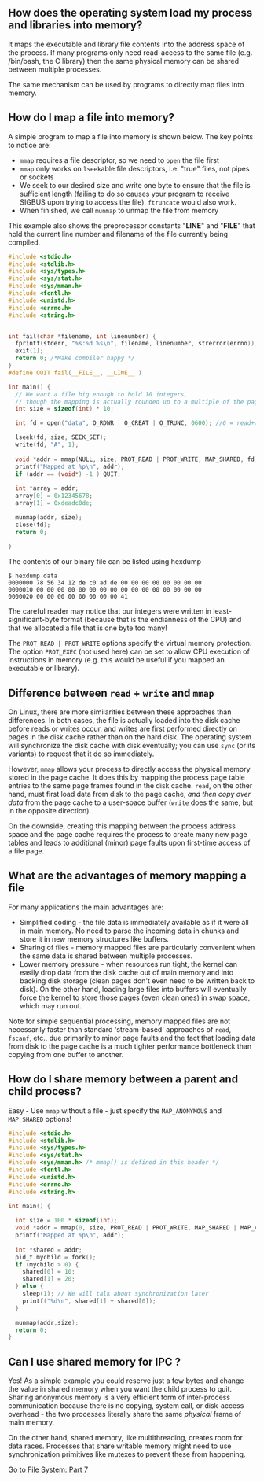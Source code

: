 ## How does the operating system load my process and libraries into memory?
It maps the executable and library file contents into the address space of the process.
If many programs only need read-access to the same file (e.g. /bin/bash, the C library) then the same physical memory can be shared between multiple processes.

The same mechanism can be used by programs to directly map files into memory.

## How do I map a file into memory?
A simple program to map a file into memory is shown below. The key points to notice are:
* `mmap` requires a file descriptor, so we need to `open` the file first
* `mmap` only works on `lseek`able file descriptors, i.e. "true" files, not pipes or sockets
* We seek to our desired size and write one byte to ensure that the file is sufficient length (failing to do so causes your program to receive SIGBUS upon trying to access the file). `ftruncate` would also work.
* When finished, we call `munmap` to unmap the file from memory

This example also shows the preprocessor constants "__LINE__" and "__FILE__" that hold the current line number and filename of the file currently being compiled.
```C
#include <stdio.h>
#include <stdlib.h>
#include <sys/types.h>
#include <sys/stat.h>
#include <sys/mman.h>
#include <fcntl.h>
#include <unistd.h>
#include <errno.h>
#include <string.h>


int fail(char *filename, int linenumber) { 
  fprintf(stderr, "%s:%d %s\n", filename, linenumber, strerror(errno)); 
  exit(1);
  return 0; /*Make compiler happy */
}
#define QUIT fail(__FILE__, __LINE__ )

int main() {
  // We want a file big enough to hold 10 integers, 
  // though the mapping is actually rounded up to a multiple of the page size (4kB on x86 Linux)
  int size = sizeof(int) * 10;

  int fd = open("data", O_RDWR | O_CREAT | O_TRUNC, 0600); //6 = read+write for me!

  lseek(fd, size, SEEK_SET);
  write(fd, "A", 1);
  
  void *addr = mmap(NULL, size, PROT_READ | PROT_WRITE, MAP_SHARED, fd, 0);
  printf("Mapped at %p\n", addr);
  if (addr == (void*) -1 ) QUIT;
  
  int *array = addr;
  array[0] = 0x12345678;
  array[1] = 0xdeadc0de;

  munmap(addr, size);
  close(fd);
  return 0;
  
}
```
The contents of our binary file can be listed using hexdump
```
$ hexdump data
0000000 78 56 34 12 de c0 ad de 00 00 00 00 00 00 00 00
0000010 00 00 00 00 00 00 00 00 00 00 00 00 00 00 00 00
0000020 00 00 00 00 00 00 00 00 41   
```
The careful reader may notice that our integers were written in least-significant-byte format (because that is the endianness of the CPU) and that we allocated a file that is one byte too many!

The `PROT_READ | PROT_WRITE` options specify the virtual memory protection. The option `PROT_EXEC` (not used here) can be set to allow CPU execution of instructions in memory (e.g. this would be useful if you mapped an executable or library).

## Difference between `read` + `write` and `mmap`

On Linux, there are more similarities between these approaches than differences. In both cases, the file is actually loaded into the disk cache before reads or writes occur, and writes are first performed directly on pages in the disk cache rather than on the hard disk. The operating system will synchronize the disk cache with disk eventually; you can use `sync` (or its variants) to request that it do so immediately.

However, `mmap` allows your process to directly access the physical memory stored in the page cache. It does this by mapping the process page table entries to the same page frames found in the disk cache. `read`, on the other hand, must first load data from disk to the page cache, _and then copy over data_ from the page cache to a user-space buffer (`write` does the same, but in the opposite direction).

On the downside, creating this mapping between the process address space and the page cache requires the process to create many new page tables and leads to additional (minor) page faults upon first-time access of a file page.

## What are the advantages of memory mapping a file

For many applications the main advantages are:  
- Simplified coding - the file data is immediately available as if it were all in main memory. No need to parse the incoming data in chunks and store it in new memory structures like buffers.
- Sharing of files - memory mapped files are particularly convenient when the same data is shared between multiple processes.
- Lower memory pressure - when resources run tight, the kernel can easily drop data from the disk cache out of main memory and into backing disk storage (clean pages don't even need to be written back to disk). On the other hand, loading large files into buffers will eventually force the kernel to store those pages (even clean ones) in swap space, which may run out.

Note for simple sequential processing, memory mapped files are not necessarily faster than standard 'stream-based' approaches of `read`, `fscanf`, etc., due primarily to minor page faults and the fact that loading data from disk to the page cache is a much tighter performance bottleneck than copying from one buffer to another.

## How do I share memory between a parent and child process?

Easy -  Use `mmap` without a file - just specify the `MAP_ANONYMOUS` and `MAP_SHARED` options!

```C
#include <stdio.h>
#include <stdlib.h>
#include <sys/types.h>
#include <sys/stat.h>
#include <sys/mman.h> /* mmap() is defined in this header */
#include <fcntl.h>
#include <unistd.h>
#include <errno.h>
#include <string.h>

int main() {
  
  int size = 100 * sizeof(int);  
  void *addr = mmap(0, size, PROT_READ | PROT_WRITE, MAP_SHARED | MAP_ANONYMOUS, -1, 0);
  printf("Mapped at %p\n", addr);
  
  int *shared = addr;
  pid_t mychild = fork();
  if (mychild > 0) {
    shared[0] = 10;
    shared[1] = 20;
  } else {
    sleep(1); // We will talk about synchronization later
    printf("%d\n", shared[1] + shared[0]);
  }

  munmap(addr,size);
  return 0;
}
```

## Can I use shared memory for IPC ?

Yes! As a simple example you could reserve just a few bytes and change the value in shared memory when you want the child process to quit. Sharing anonymous memory is a very efficient form of inter-process communication because there is no copying, system call, or disk-access overhead - the two processes literally share the same _physical_ frame of main memory.

On the other hand, shared memory, like multithreading, creates room for data races. Processes that share writable memory might need to use synchronization primitives like mutexes to prevent these from happening.

[Go to File System: Part 7](https://github.com/bigalex95/modern-cpp-tutorial/blob/master/CProgramming/SystemProgramming.wiki/File-System%2C-Part-7:-Scalable-and-Reliable-Filesystems)